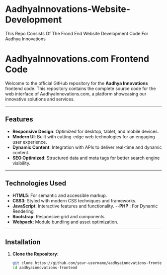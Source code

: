 # AadhyaInnovations-Website-Development
This Repo Consists Of The Frond End Website Development Code For Aadhya Innovations


# AadhyaInnovations.com Frontend Code

Welcome to the official GitHub repository for the **Aadhya Innovations** frontend code. This repository contains the complete source code for the web interface of AadhyaInnovations.com, a platform showcasing our innovative solutions and services.

---

## Features

- **Responsive Design**: Optimized for desktop, tablet, and mobile devices.
- **Modern UI**: Built with cutting-edge web technologies for an engaging user experience.
- **Dynamic Content**: Integration with APIs to deliver real-time and dynamic content.
- **SEO Optimized**: Structured data and meta tags for better search engine visibility.

---

## Technologies Used

- **HTML5**: For semantic and accessible markup.
- **CSS3**: Styled with modern CSS techniques and frameworks.
- **JavaScript**: Interactive features and functionality.
--**PHP** : For Dynamic Rendering
- **Bootstrap**: Responsive grid and components.
- **Webpack**: Module bundling and asset optimization.

---

## Installation

1. **Clone the Repository**:
   ```bash
   git clone https://github.com/your-username/aadhyainnovations-frontend.git
   cd aadhyainnovations-frontend
